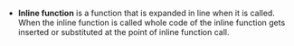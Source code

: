 - **Inline function** is a function that is expanded in line when it is called. When the inline function is called whole code of the inline function gets inserted or substituted at the point of inline function call. 
